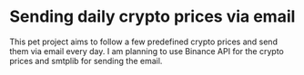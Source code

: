 # Sending daily crypto prices via email
This pet project aims to follow a few predefined crypto prices and send them via email every day. I am planning to use Binance API for the crypto prices and smtplib for sending the email.
